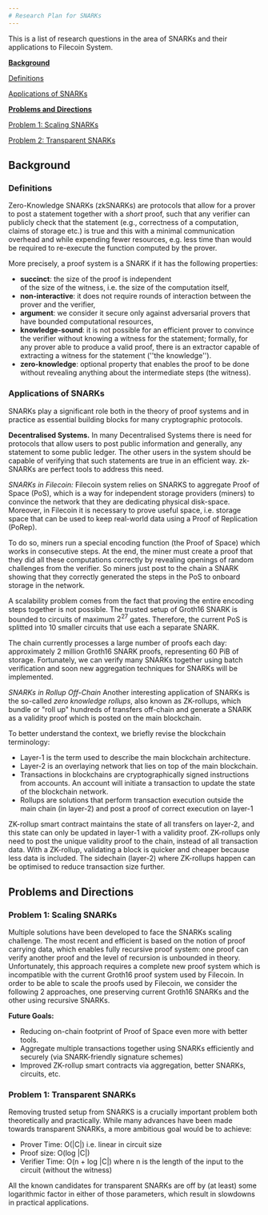 ```yaml
---
# Research Plan for SNARKs
---
```


This is a list of research questions in the area of SNARKs and their applications to Filecoin System.

**[Background](#background)**

[Definitions](#definitions)

[Applications of SNARKs](#applications-of-snarks)


**[Problems and Directions](#problems-and-directions)**

[Problem 1:  Scaling SNARKs](#problem-1-scaling-snarks) 

[Problem 2:  Transparent SNARKs](#problem-2-transparent-snarks) 

## Background

### Definitions  

Zero-Knowledge SNARKs (zkSNARKs) are protocols that allow for a  prover to post a statement together with a 
*short* proof, such that any  verifier can  publicly check
that the statement (e.g., correctness of a computation, claims of storage etc.) is true and this with a minimal 
communication overhead and while expending fewer resources, e.g. less time than would be required to re-execute the function computed by the prover.

More precisely, a proof system is a SNARK if it has the following properties:
 
-   **succinct**: the size of the proof is independent   
of the size of the witness, i.e. the size of the computation itself,
-   **non-interactive**:  it does not require rounds of interaction between the prover and the verifier,
-   **argument**:  we consider it secure only against adversarial  provers that have bounded computational resources,  
-   **knowledge-sound**: it is not possible for an efficient prover to convince the verifier without knowing a witness for the statement; formally, for any prover able to produce a valid proof, there is an extractor capable of extracting a witness for the statement (''the knowledge'').
-   **zero-knowledge**: optional property that enables the proof to be done without revealing anything about the intermediate steps (the witness). 
 
### Applications of SNARKs
SNARKs play a significant role both in the theory of proof systems and in
practice as essential building blocks for many cryptographic protocols.

**Decentralised Systems.**  In many Decentralised Systems there is need for
 protocols that allow users to post public information and generally, any statement to some public ledger. 
 The other users in the system should be capable of verifying that such statements are true in an efficient way. 
 zk-SNARKs are perfect tools to address this need. 

*SNARKs in Filecoin:* 
 Filecoin system relies on SNARKS to aggregate Proof of Space (PoS), which is a way for independent storage providers (miners)
 to convince the network that they are dedicating physical disk-space. 
Moreover, in Filecoin it is necessary to prove useful space, i.e. storage space that can be used to keep real-world data using a 
Proof of Replication (PoRep).    

To do so, miners run a special encoding function (the Proof of Space) which works in consecutive steps.
At the end, the miner must create a proof that they did all these computations correctly by revealing openings 
of random challenges from the verifier.
So miners just post to the chain a SNARK showing that they correctly generated the steps in the PoS to onboard storage in the network.

A scalability problem comes from the fact that proving the entire encoding steps together is not possible. 
The trusted setup of Groth16 SNARK is bounded to circuits of maximum $2^{27}$ gates. Therefore, the current PoS
is splitted into $10$ smaller circuits that use each a separate SNARK. 

The chain currently processes a large number of proofs each day: approximately 2 million Groth16 SNARK proofs, representing 60 PiB of storage. 
Fortunately, we can verify many SNARKs together using batch verification and soon new aggregation techniques for SNARKs will be implemented.  

*SNARKs in Rollup Off-Chain*
Another interesting application of SNARKs is the so-called *zero knowledge rollups*, also known as ZK-rollups, 
which bundle or "roll up" hundreds of transfers off-chain and generate a SNARK as a validity proof which is posted on the main blockchain.

To better understand the context, we briefly revise the blockchain terminology:
- Layer-1 is the term used to describe the main blockchain architecture. 
- Layer-2 is an overlaying network that lies on top of the main blockchain.
- Transactions in blockchains are cryptographically signed instructions from accounts. An account will initiate a transaction to update the state of the blockchain network.  
- Rollups are solutions that perform transaction execution outside the main chain (in layer-2) and post a proof of correct execution on layer-1
 
 ZK-rollup smart contract maintains the state of all transfers on layer-2, and this state can only be updated in layer-1 with a validity proof.
  ZK-rollups only need to post the unique validity proof to the chain, instead of all transaction data. With a ZK-rollup, 
  validating a block is quicker and cheaper because less data is included.
The sidechain (layer-2) where ZK-rollups happen can be optimised to reduce transaction size further. 


## Problems and  Directions
   
### Problem 1: Scaling SNARKs

 Multiple solutions have been developed to face the SNARKs scaling challenge. 
 The most recent and efficient is based on the notion of proof carrying data, which enables 
 fully recursive proof system: one proof can verify another proof and the level of recursion is unbounded in theory. 
 Unfortunately, this approach requires a complete new proof system which is incompatible with the current 
 Groth16 proof system used by Filecoin. 
In order to be able to scale the proofs used by Filecoin, we consider the following 2 approaches, 
one preserving current Groth16 SNARKs and the other using recursive SNARKs.
 
 **Future Goals:**
- Reducing on-chain footprint of Proof of Space even more with better tools.
- Aggregate multiple transactions together using SNARKs efficiently and securely (via SNARK-friendly signature schemes)
- Improved ZK-rollup smart contracts via aggregation, better SNARKs, circuits, etc.
 
### Problem 1: Transparent SNARKs
Removing trusted setup from SNARKS is a crucially important problem both theoretically and practically. 
While many advances have been made towards transparent SNARKs, a more ambitious goal would be to achieve: 
 - Prover Time: O(|C|) i.e. linear in circuit size
 - Proof size: O(log |C|)
 -  Verifier Time: O(n + log |C|) where n is the length of the input to the circuit (without the witness)
    
All the known candidates for transparent SNARKs are off by (at least)
some logarithmic  factor in either of those parameters, which
result in slowdowns in practical applications. 
 
